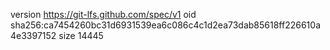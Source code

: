version https://git-lfs.github.com/spec/v1
oid sha256:ca7454260bc31d6931539ea6c086c4c1d2ea73dab85618ff226610a4e3397152
size 14445
